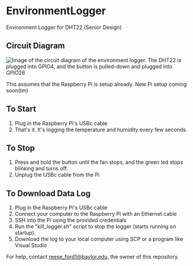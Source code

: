 # EnvironmentLogger
Environment Logger for DHT22 (Senior Design)

## Circuit Diagram
![Image of the circuit diagram of the environment logger. The DHT22 is plugged into GPIO4, and the button is pulled-down and plugged into GPIO26](https://github.com/user-attachments/assets/4c5fbeab-9ffd-4231-b6e5-af0a74767131)

This assumes that the Raspberry Pi is setup already.
New Pi setup coming soon(tm)

## To Start
1. Plug in the Raspberry Pi's USBc cable
2. That's it. It's logging the temperature and humidity every few seconds.

## To Stop
1. Press and hold the button until the fan stops, and the green led stops blinking and turns off.
2. Unplug the USBc cable from the Pi

## To Download Data Log
1. Plug in the Raspberry Pi's USBc cable
2. Connect your computer to the Raspberry Pi with an Ethernet cable
3. SSH into the Pi using the provided credentials
4. Run the "kill_logger.sh" script to stop the logger (starts running on startup).
5. Download the log to your local computer using SCP or a program like Visual Studio

For help, contact reese_ford1@baylor.edu, the owner of this repository.
